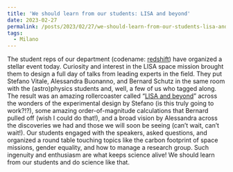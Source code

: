 ```yaml
---
title: 'We should learn from our students: LISA and beyond'
date: 2023-02-27
permalink: /posts/2023/02/27/we-should-learn-from-our-students-lisa-and-beyond
tags:
  - Milano
---
```


The student reps of our department (codename: [redshift](<https://redshiftunimib.wordpress.com/>)) have organized a stellar event today. Curiosity and interest in the LISA space mission brought them to design a full day of talks from leading experts in the field. They put Stefano Vitale, Alessandra Buonanno, and Bernard Schutz in the same room with the (astro)physics students and, well, a few of us who tagged along. The result was an amazing rollercoaster called “[LISA and beyond](<https://www.fisica.unimib.it/it/eventi/lisa-and-beyond>)” across the wonders of the experimental design by Stefano (is this truly going to work?!?), some amazing order-of-magnitude calculations that Bernard pulled off (wish I could do that!), and a broad vision by Alessandra across the discoveries we had and those we will soon be seeing (can’t wait, can’t wait!). Our students engaged with the speakers, asked questions, and organized a round table touching topics like the carbon footprint of space missions, gender equality, and how to manage a research group. Such ingenuity and enthusiasm are what keeps science alive! We should learn from our students and do science like that.


